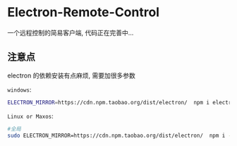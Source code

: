 # Electron-Remote-Control

一个远程控制的简易客户端, 代码正在完善中...

## 注意点

electron 的依赖安装有点麻烦, 需要加很多参数

`windows`:

```sh
ELECTRON_MIRROR=https://cdn.npm.taobao.org/dist/electron/  npm i electron --arch=ia32 --platform=win32
```

`Linux or Maxos`:

```sh
#全局
sudo ELECTRON_MIRROR=https://cdn.npm.taobao.org/dist/electron/  npm i -g electron  --unsafe-perm=true
```
